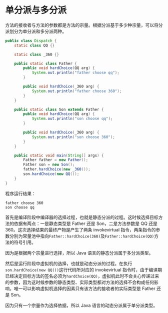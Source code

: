 # 单分派与多分派

方法的接收者与方法的参数都是方法的宗量。根据分派基于多少种宗量，可以将分派划分为单分派和多分派两种。

```java
public class Dispatch {
    static class QQ {}

    static class _360 {}

    public static class Father {
        public void hardChoice(QQ arg) {
            System.out.println("father choose qq");
        }

        public void hardChoice(_360 arg) {
            System.out.println("father choose 360");
        }
    }

    public static class Son extends Father {
        public void hardChoice(QQ arg) {
            System.out.println("son choose qq");
        }

        public void hardChoice(_360 arg) {
            System.out.println("son choose 360");
        }
    }

    public static void main(String[] args) {
        Father father = new Father();
        Father son = new Son();
        father.hardChoice(new _360());
        son.hardChoice(new QQ());
    }
}
```

程序运行结果：

```
father choose 360
son choose qq
```

首先是编译阶段中编译器的选择过程，也就是静态分派的过程。这时候选择目标方法的依据有两点：一是静态类型是 Father 还是 Son，二是方法参数是 QQ 还是 360。这次选择结果的最终产物是产生了两条 invokevirtual 指令，两条指令的参数分别为常量池中指向`Father::hardChoice(360)`及`Father::hardChoice(QQ)`方法的符号引用。

因为是根据两个宗量进行选择，所以 Java 语言的静态分派属于多分派类型。

然后是运行阶段中虚拟机的选择，也就是动态分派的过程。在执行`son.hardChoice(new QQ())`这行代码所对应的 invokevirtual 指令时，由于编译期已经决定目标方法的签名必须为`hardChoice(QQ)`，虚拟机此时不会关心传递过来的参数，因为这时候参数的静态类型、实际类型都对方法的选择不会构成任何影响，唯一可以影响虚拟机选择的因素只有该方法的接收者的实际类型是 Father 还是 Son。

因为只有一个宗量作为选择依据，所以 Java 语言的动态分派属于单分派类型。
